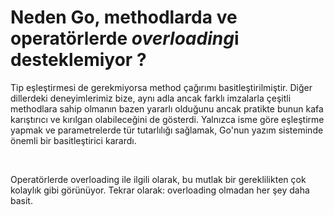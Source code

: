 # Neden Go, methodlarda ve operatörlerde *overloading*i desteklemiyor ?

Tip eşleştirmesi de gerekmiyorsa method çağırımı basitleştirilmiştir.
Diğer dillerdeki deneyimlerimiz bize, aynı adla ancak farklı imzalarla çeşitli methodlara sahip olmanın bazen yararlı olduğunu ancak pratikte bunun kafa karıştırıcı ve kırılgan olabileceğini de gösterdi.
Yalnızca isme göre eşleştirme yapmak ve parametrelerde tür tutarlılığı sağlamak, Go'nun yazım sisteminde önemli bir basitleştirici karardı.

<br>

Operatörlerde overloading ile ilgili olarak, bu mutlak bir gereklilikten çok kolaylık gibi görünüyor.  Tekrar olarak: overloading olmadan her şey daha basit.